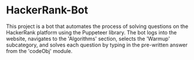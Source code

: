 # HackerRank-Bot
This project is a bot that automates the process of solving questions on the HackerRank platform using the Puppeteer library. The bot logs into the website, navigates to the 'Algorithms' section, selects the 'Warmup' subcategory, and solves each question by typing in the pre-written answer from the 'codeObj' module.
